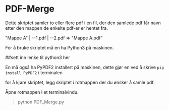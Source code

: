# PDF-Merge
Dette skriptet samler to eller flere pdf i en fil, der den samlede pdf får navn etter den mappen de enkelte pdf-er er hentet fra.

"Mappe A"
|
--1.pdf
|
--2.pdf
=> "Mappe A.pdf"

For å bruke skriptet må en ha Python3 på maskinen.

##sett inn lenke til python3 her

En må også ha PyPDF2 installert på maskinen, dette gjør en ved å skrive 
`pip install PyPDF2` 
i terminalen

for å kjøre skriptet, legg skriptet i rotmappen der du ønsker å samle pdf.

Åpne rotmappen i et terminalvindu.

>python PDF_Merge.py


